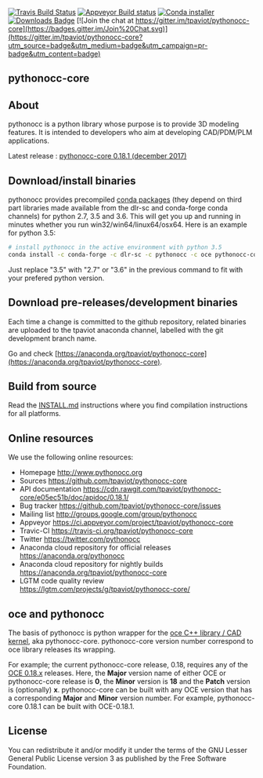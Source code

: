 [![Travis Build Status](https://travis-ci.org/tpaviot/pythonocc-core.png?branch=master)](https://travis-ci.org/tpaviot/pythonocc-core)
[![Appveyor Build status](https://ci.appveyor.com/api/projects/status/qaeurexctw3l8f6f/branch/master?svg=true)](https://ci.appveyor.com/project/tpaviot/pythonocc-core)
[![Conda installer](https://anaconda.org/pythonocc/pythonocc-core/badges/installer/conda.svg)](https://anaconda.org/pythonocc/pythonocc-core)
[![Downloads Badge](https://anaconda.org/pythonocc/pythonocc-core/badges/downloads.svg)](https://anaconda.org/pythonocc/pythonocc-core)
[![Join the chat at https://gitter.im/tpaviot/pythonocc-core](https://badges.gitter.im/Join%20Chat.svg)](https://gitter.im/tpaviot/pythonocc-core?utm_source=badge&utm_medium=badge&utm_campaign=pr-badge&utm_content=badge)

pythonocc-core
--------------

About
-----

pythonocc is a python library whose purpose is to provide 3D modeling
features. It is intended to developers who aim at developing
CAD/PDM/PLM applications.

Latest release : [pythonocc-core 0.18.1 (december 2017)](https://github.com/tpaviot/pythonocc-core/releases/tag/0.18.1)

Download/install binaries
-------------------------

pythonocc provides precompiled [conda packages](https://anaconda.org/pythonocc/pythonocc-core) (they depend on third part libraries made available from the dlr-sc and conda-forge conda channels) for python 2.7, 3.5 and 3.6. This will get you up and running in minutes whether you run win32/win64/linux64/osx64. Here is an example for python 3.5:

```bash
# install pythonocc in the active environment with python 3.5
conda install -c conda-forge -c dlr-sc -c pythonocc -c oce pythonocc-core==0.18.1 python=3.5
```

Just replace "3.5" with "2.7" or "3.6" in the previous command to fit with your prefered python version.

Download pre-releases/development binaries
------------------------------------------

Each time a change is committed to the github repository, related binaries are uploaded to the tpaviot anaconda channel, labelled with the git development branch name.

Go and check [https://anaconda.org/tpaviot/pythonocc-core](https://anaconda.org/tpaviot/pythonocc-core).

Build from source
-----------------

Read the [INSTALL.md](https://github.com/tpaviot/pythonocc-core/blob/master/INSTALL.md) instructions where you find compilation instructions for all platforms.

Online resources
----------------

We use the following online resources:
  * Homepage
       http://www.pythonocc.org
  * Sources
       https://github.com/tpaviot/pythonocc-core
  * API documentation
       https://cdn.rawgit.com/tpaviot/pythonocc-core/e05ec51b/doc/apidoc/0.18.1/
  * Bug tracker
       https://github.com/tpaviot/pythonocc-core/issues
  * Mailing list
       http://groups.google.com/group/pythonocc
  * Appveyor
       https://ci.appveyor.com/project/tpaviot/pythonocc-core
  * Travic-CI
       https://travis-ci.org/tpaviot/pythonocc-core
  * Twitter
       https://twitter.com/pythonocc
  * Anaconda cloud repository for official releases
       https://anaconda.org/pythonocc
  * Anaconda cloud repository for nightly builds
       https://anaconda.org/tpaviot/pythonocc-core
  * LGTM code quality review
       https://lgtm.com/projects/g/tpaviot/pythonocc-core/

oce and pythonocc
-----------------

The basis of pythonocc is python wrapper for the 
[oce C++ library / CAD kernel](https://github.com/tpaviot/oce), aka pythonocc-core.
pythonocc-core version number correspond to oce library releases its wrapping.
 
For example; the current pythonocc-core release, 0.18, requires any of the [OCE
 0.18.x](https://github.com/tpaviot/oce/releases) releases. Here, the __Major__ 
 version name of either OCE or pythonocc-core release is __0__, the __Minor__ 
 version is __18__ and the __Patch__ version is (optionally) __x__. pythonocc-core can be built with any OCE version that has a corresponding __Major__ and __Minor__ version 
 number. For example, pythonocc-core 0.18.1 can be built with OCE-0.18.1.

License
-------

You can redistribute it and/or modify it under the terms of the GNU Lesser
General Public License version 3 as published by the Free Software Foundation.
